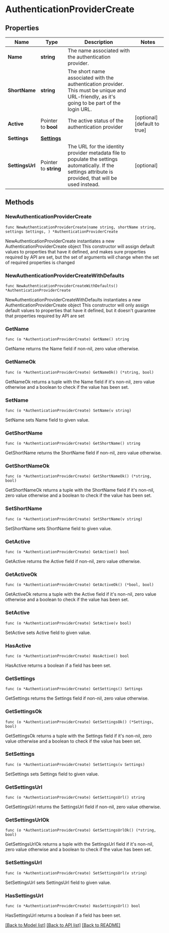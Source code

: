 # AuthenticationProviderCreate

## Properties

Name | Type | Description | Notes
------------ | ------------- | ------------- | -------------
**Name** | **string** | The name associated with the authentication provider. | 
**ShortName** | **string** | The short name associated with the authentication provider. This must be unique and URL-friendly, as it&#39;s going to be part of the login URL. | 
**Active** | Pointer to **bool** | The active status of the authentication provider | [optional] [default to true]
**Settings** | [**Settings**](Settings.md) |  | 
**SettingsUrl** | Pointer to **string** | The URL for the identity provider metadata file to populate the settings automatically. If the settings attribute is provided, that will be used instead. | [optional] 

## Methods

### NewAuthenticationProviderCreate

`func NewAuthenticationProviderCreate(name string, shortName string, settings Settings, ) *AuthenticationProviderCreate`

NewAuthenticationProviderCreate instantiates a new AuthenticationProviderCreate object
This constructor will assign default values to properties that have it defined,
and makes sure properties required by API are set, but the set of arguments
will change when the set of required properties is changed

### NewAuthenticationProviderCreateWithDefaults

`func NewAuthenticationProviderCreateWithDefaults() *AuthenticationProviderCreate`

NewAuthenticationProviderCreateWithDefaults instantiates a new AuthenticationProviderCreate object
This constructor will only assign default values to properties that have it defined,
but it doesn't guarantee that properties required by API are set

### GetName

`func (o *AuthenticationProviderCreate) GetName() string`

GetName returns the Name field if non-nil, zero value otherwise.

### GetNameOk

`func (o *AuthenticationProviderCreate) GetNameOk() (*string, bool)`

GetNameOk returns a tuple with the Name field if it's non-nil, zero value otherwise
and a boolean to check if the value has been set.

### SetName

`func (o *AuthenticationProviderCreate) SetName(v string)`

SetName sets Name field to given value.


### GetShortName

`func (o *AuthenticationProviderCreate) GetShortName() string`

GetShortName returns the ShortName field if non-nil, zero value otherwise.

### GetShortNameOk

`func (o *AuthenticationProviderCreate) GetShortNameOk() (*string, bool)`

GetShortNameOk returns a tuple with the ShortName field if it's non-nil, zero value otherwise
and a boolean to check if the value has been set.

### SetShortName

`func (o *AuthenticationProviderCreate) SetShortName(v string)`

SetShortName sets ShortName field to given value.


### GetActive

`func (o *AuthenticationProviderCreate) GetActive() bool`

GetActive returns the Active field if non-nil, zero value otherwise.

### GetActiveOk

`func (o *AuthenticationProviderCreate) GetActiveOk() (*bool, bool)`

GetActiveOk returns a tuple with the Active field if it's non-nil, zero value otherwise
and a boolean to check if the value has been set.

### SetActive

`func (o *AuthenticationProviderCreate) SetActive(v bool)`

SetActive sets Active field to given value.

### HasActive

`func (o *AuthenticationProviderCreate) HasActive() bool`

HasActive returns a boolean if a field has been set.

### GetSettings

`func (o *AuthenticationProviderCreate) GetSettings() Settings`

GetSettings returns the Settings field if non-nil, zero value otherwise.

### GetSettingsOk

`func (o *AuthenticationProviderCreate) GetSettingsOk() (*Settings, bool)`

GetSettingsOk returns a tuple with the Settings field if it's non-nil, zero value otherwise
and a boolean to check if the value has been set.

### SetSettings

`func (o *AuthenticationProviderCreate) SetSettings(v Settings)`

SetSettings sets Settings field to given value.


### GetSettingsUrl

`func (o *AuthenticationProviderCreate) GetSettingsUrl() string`

GetSettingsUrl returns the SettingsUrl field if non-nil, zero value otherwise.

### GetSettingsUrlOk

`func (o *AuthenticationProviderCreate) GetSettingsUrlOk() (*string, bool)`

GetSettingsUrlOk returns a tuple with the SettingsUrl field if it's non-nil, zero value otherwise
and a boolean to check if the value has been set.

### SetSettingsUrl

`func (o *AuthenticationProviderCreate) SetSettingsUrl(v string)`

SetSettingsUrl sets SettingsUrl field to given value.

### HasSettingsUrl

`func (o *AuthenticationProviderCreate) HasSettingsUrl() bool`

HasSettingsUrl returns a boolean if a field has been set.


[[Back to Model list]](../README.md#documentation-for-models) [[Back to API list]](../README.md#documentation-for-api-endpoints) [[Back to README]](../README.md)


